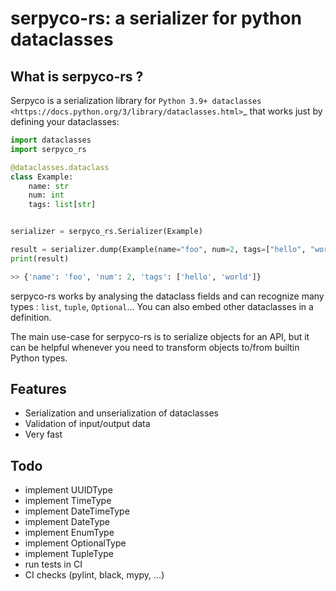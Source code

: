 # serpyco-rs: a serializer for python dataclasses

## What is serpyco-rs ?


Serpyco is a serialization library for `Python 3.9+ dataclasses <https://docs.python.org/3/library/dataclasses.html>`_ that works just by defining your dataclasses:

```python
import dataclasses
import serpyco_rs

@dataclasses.dataclass
class Example:
    name: str
    num: int
    tags: list[str]


serializer = serpyco_rs.Serializer(Example)

result = serializer.dump(Example(name="foo", num=2, tags=["hello", "world"]))
print(result)

>> {'name': 'foo', 'num': 2, 'tags': ['hello', 'world']}
```

serpyco-rs works by analysing the dataclass fields and can recognize many types : `list`, `tuple`, `Optional`... 
You can also embed other dataclasses in a definition.

The main use-case for serpyco-rs is to serialize objects for an API, but it can be helpful whenever you need to transform objects to/from builtin Python types.


## Features

- Serialization and unserialization of dataclasses
- Validation of input/output data
- Very fast

## Todo

- implement UUIDType
- implement TimeType
- implement DateTimeType
- implement DateType
- implement EnumType
- implement OptionalType
- implement TupleType
- run tests in CI
- CI checks (pylint, black, mypy, ...)
